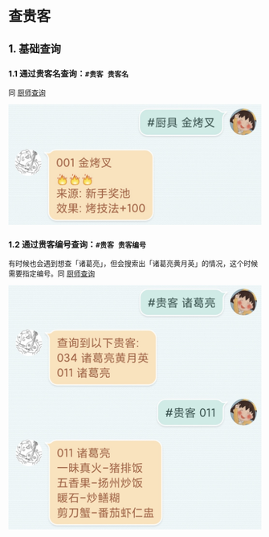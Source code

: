 # 查贵客

## 1. 基础查询

### 1.1 通过贵客名查询：`#贵客 贵客名`

同 [厨师查询](查厨师.md#chef_1_1)

![#贵客 金烤叉](media/16073437698413.jpg ':size=450')

### 1.2 通过贵客编号查询：`#贵客 贵客编号`

有时候也会遇到想查「诸葛亮」，但会搜索出「诸葛亮黄月英」的情况，这个时候需要指定编号。同 [厨师查询](查厨师.md#chef_1_2)

![#贵客 011](media/16073441726626.jpg)